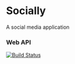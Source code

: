 # Socially
A social media application

### Web API
[![Build Status](https://dev.azure.com/nevillenazerane/publishes/_apis/build/status/Socially%20Web%20API?branchName=master)](https://dev.azure.com/nevillenazerane/publishes/_build/latest?definitionId=35&branchName=master)
